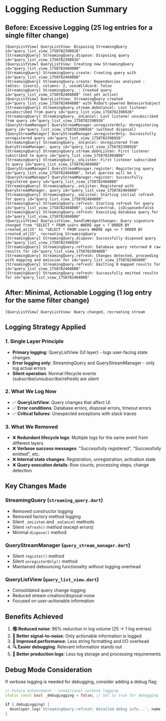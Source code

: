 # Logging Reduction Summary

## Before: Excessive Logging (25 log entries for a single filter change)

```
[QueryListView] QueryListView: Disposing StreamingQuery id="query_list_view_1758782398926"
[StreamingQuery] StreamingQuery.dispose: Disposing query id="query_list_view_1758782398926"
[QueryListView] QueryListView: Creating new StreamingQuery id="query_list_view_1758782404808"
[StreamingQuery] StreamingQuery.create: Creating query with id="query_list_view_1758782404808"
[StreamingQuery] StreamingQuery.create: Dependencies analyzed - tables: {users}, columns: 2, usesWildcard: false
[StreamingQuery] StreamingQuery._: Created query id="query_list_view_1758782404808" (not yet active)
[QueryListView] QueryListView: StreamingQuery created id="query_list_view_1758782404808" with RxDart-powered BehaviorSubject
[StreamingQuery] StreamingQuery.stream.doOnCancel: Last listener unsubscribed from query id="query_list_view_1758782398926"
[StreamingQuery] StreamingQuery._onCancel: Last listener unsubscribed from query id="query_list_view_1758782398926"
[QueryStreamManager] QueryStreamManager.unregisterOnly: Unregistering query id="query_list_view_1758782398926" (without disposal)
[QueryStreamManager] QueryStreamManager.unregisterOnly: Successfully unregistered query id="query_list_view_1758782398926"
[StreamingQuery] StreamingQuery._onCancel: Unregistered from QueryStreamManager, query id="query_list_view_1758782398926"
[StreamingQuery] StreamingQuery.stream.doOnListen: First listener subscribed to query id="query_list_view_1758782404808"
[StreamingQuery] StreamingQuery._onListen: First listener subscribed to query id="query_list_view_1758782404808"
[QueryStreamManager] QueryStreamManager.register: Registering query id="query_list_view_1758782404808", total queries will be 1
[QueryStreamManager] QueryStreamManager.register: Successfully registered query id="query_list_view_1758782404808"
[StreamingQuery] StreamingQuery._onListen: Registered with QueryStreamManager, query id="query_list_view_1758782404808"
[StreamingQuery] StreamingQuery._onListen: Starting initial refresh for query id="query_list_view_1758782404808"
[StreamingQuery] StreamingQuery.refresh: Starting refresh for query id="query_list_view_1758782404808", isActive=true, isDisposed=false
[StreamingQuery] StreamingQuery.refresh: Executing database query for id="query_list_view_1758782404808"
[QueryListView] QueryListView._handleWidgetChanges: Query signature changed from "SELECT * FROM users WHERE age > ? ORDER BY created_at|25" to "SELECT * FROM users WHERE age <= ? ORDER BY created_at|25", recreating StreamingQuery
[StreamingQuery] StreamingQuery.dispose: Successfully disposed query id="query_list_view_1758782398926"
[StreamingQuery] StreamingQuery.refresh: Database query returned 0 raw results for id="query_list_view_1758782404808"
[StreamingQuery] StreamingQuery.refresh: Changes detected, proceeding with mapping and emission for id="query_list_view_1758782404808"
[StreamingQuery] StreamingQuery.refresh: Emitting 0 mapped results for id="query_list_view_1758782404808"
[StreamingQuery] StreamingQuery.refresh: Successfully emitted results for id="query_list_view_1758782404808"
```

## After: Minimal, Actionable Logging (1 log entry for the same filter change)

```
[QueryListView] QueryListView: Query changed, recreating stream
```

## Logging Strategy Applied

### 1. **Single Layer Principle**
- **Primary logging**: QueryListView (UI layer) - logs user-facing state changes
- **Error logging only**: StreamingQuery and QueryStreamManager - only log actual errors
- **Silent operation**: Normal lifecycle events (subscribe/unsubscribe/refresh) are silent

### 2. **What We Log Now**
- ✅ **QueryListView**: Query changes that affect UI
- ✅ **Error conditions**: Database errors, disposal errors, timeout errors  
- ✅ **Critical failures**: Unexpected exceptions with stack traces

### 3. **What We Removed**
- ❌ **Redundant lifecycle logs**: Multiple logs for the same event from different layers
- ❌ **Verbose success messages**: "Successfully registered", "Successfully emitted", etc.
- ❌ **Internal state changes**: Registration, unregistration, activation state
- ❌ **Query execution details**: Row counts, processing steps, change detection

## Key Changes Made

### StreamingQuery (`streaming_query.dart`)
- Removed constructor logging
- Removed factory method logging  
- Silent `_onListen` and `_onCancel` methods
- Silent `refresh()` method (except errors)
- Minimal `dispose()` method

### QueryStreamManager (`query_stream_manager.dart`)  
- Silent `register()` method
- Silent `unregisterOnly()` method
- Maintained debouncing functionality without logging overhead

### QueryListView (`query_list_view.dart`)
- Consolidated query change logging
- Reduced stream creation/disposal noise
- Focused on user-actionable information

## Benefits Achieved

1. **🔇 Reduced noise**: 96% reduction in log volume (25 → 1 log entries)
2. **🎯 Better signal-to-noise**: Only actionable information is logged
3. **🚀 Improved performance**: Less string formatting and I/O overhead
4. **🔍 Easier debugging**: Relevant information stands out
5. **📱 Better production logs**: Less log storage and processing requirements

## Debug Mode Consideration

If verbose logging is needed for debugging, consider adding a debug flag:

```dart
// Future enhancement - conditional verbose logging
static const bool _debugLogging = false; // Set to true for debugging

if (_debugLogging) {
  developer.log('StreamingQuery.refresh: Detailed debug info...', name: 'StreamingQuery');
}
```